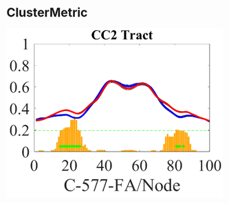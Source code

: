 # ClusterMetric

![image](https://github.com/A203-IPIS/ClusterMetric/blob/main/satistical_analysis.png)
